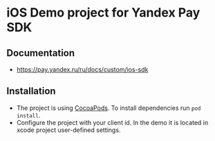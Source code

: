 # iOS Demo project for Yandex Pay SDK

## Documentation

- https://pay.yandex.ru/ru/docs/custom/ios-sdk

## Installation

- The project is using [CocoaPods](https://guides.cocoapods.org/using/getting-started.html). To install dependencies run `pod install`.
- Configure the project with your client id. In the demo it is located in xcode project user-defined settings.
